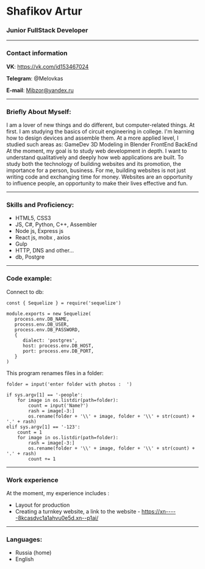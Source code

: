 # Shafikov Artur
### Junior FullStack Developer
---
### Contact information

__VK__: https://vk.com/id153467024

__Telegram__: @Melovkas

__E-mail__: Mibzor@yandex.ru

---
### Briefly About Myself:

I am a lover of new things and do different, but computer-related things. At first. I am studying the basics of circuit engineering in college. I'm learning how to design devices and assemble them. At a more applied level, I studied such areas as:
GameDev
3D Modeling in Blender
FrontEnd
BackEnd
At the moment, my goal is to study web development in depth. I want to understand qualitatively and deeply how web applications are built. To study both the technology of building websites and its promotion, the importance for a person, business. For me, building websites is not just writing code and exchanging time for money. Websites are an opportunity to influence people, an opportunity to make their lives effective and fun.

---
### Skills and Proficiency:

+ HTML5, CSS3
+ JS, C#, Python, C++, Assembler
+ Node js, Express js
+ React js, mobx , axios
+ Gulp
+ HTTP, DNS and other...
+ db, Postgre
---
### Code example:

Connect to db:
```
const { Sequelize } = require('sequelize')

module.exports = new Sequelize(
   process.env.DB_NAME,
   process.env.DB_USER,
   process.env.DB_PASSWORD,
   {
      dialect: 'postgres',
      host: process.env.DB_HOST,
      port: process.env.DB_PORT,
   }
)
```
This program renames files in a folder:
```
folder = input('enter folder with photos :  ')

if sys.argv[1] == '-people':
    for image in os.listdir(path=folder):
        count = input('Name?')
        rash = image[-3:]
        os.rename(folder + '\\' + image, folder + '\\' + str(count) + '.' + rash)
elif sys.argv[1] == '-123':
    count = 1
    for image in os.listdir(path=folder):
        rash = image[-3:]
        os.rename(folder + '\\' + image, folder + '\\' + str(count) + '.' + rash)
        count += 1
```
---
### Work experience

At the moment, my experience includes :
+ Layout for production
+ Creating a turnkey website, a link to the website - https://xn-----8kcasdvc1a1ahvu0e5d.xn--p1ai/
---
### Languages:

+ Russia (home)
+ English

